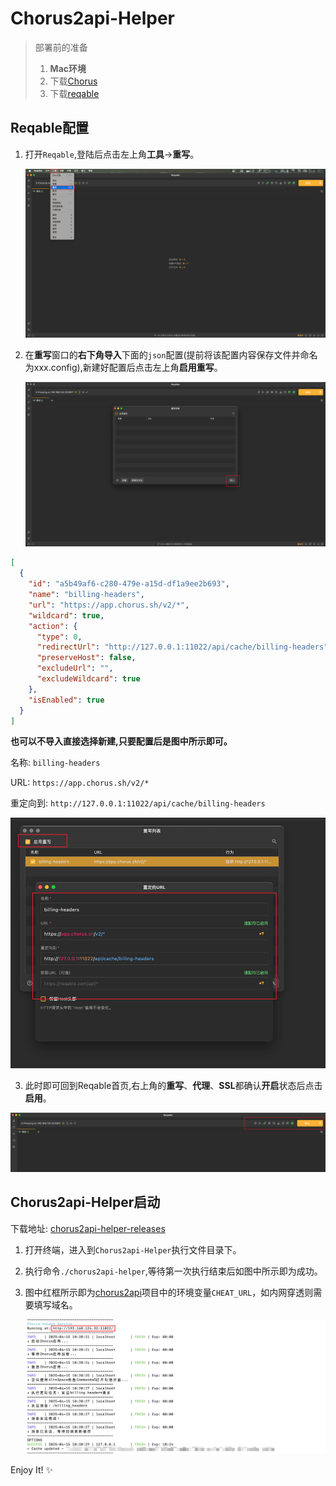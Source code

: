 # Chorus2api-Helper 

> 部署前的准备
> 1. **Mac环境**
> 2. 下载[Chorus](https://chorus.sh/)
> 3. 下载[reqable](https://reqable.com/zh-CN/download/)

## Reqable配置

1. 打开`Reqable`,登陆后点击左上角**工具**->**重写**。

    ![img.png](docs/img_4.png)

2. 在**重写**窗口的**右下角导入**下面的`json`配置(提前将该配置内容保存文件并命名为xxx.config),新建好配置后点击左上角**启用重写**。

   ![img.png](docs/img_5.png)

```json
[
  {
    "id": "a5b49af6-c280-479e-a15d-df1a9ee2b693",
    "name": "billing-headers",
    "url": "https://app.chorus.sh/v2/*",
    "wildcard": true,
    "action": {
      "type": 0,
      "redirectUrl": "http://127.0.0.1:11022/api/cache/billing-headers",
      "preserveHost": false,
      "excludeUrl": "",
      "excludeWildcard": true
    },
    "isEnabled": true
  }
]
```

**也可以不导入直接选择新建,只要配置后是图中所示即可。**

名称: `billing-headers`

URL: `https://app.chorus.sh/v2/*`

重定向到: `http://127.0.0.1:11022/api/cache/billing-headers`

  ![img_1.png](docs/img_1.png)

3. 此时即可回到Reqable首页,右上角的**重写**、**代理**、**SSL**都确认**开启**状态后点击**启用**。

![img_1.png](docs/img_6.png)

## Chorus2api-Helper启动

下载地址: [chorus2api-helper-releases](https://github.com/deanxv/chorus2api-helper-releases/releases)

1. 打开终端，进入到`Chorus2api-Helper`执行文件目录下。
2. 执行命令`./chorus2api-helper`,等待第一次执行结束后如图中所示即为成功。
3. 图中红框所示即为[chorus2api](https://2api-docs.pages.dev/page/chorus2api/quick-deploy.html)项目中的环境变量`CHEAT_URL`，如内网穿透则需要填写域名。

   ![img_3.png](docs/img_3.png)

Enjoy It! ✨
